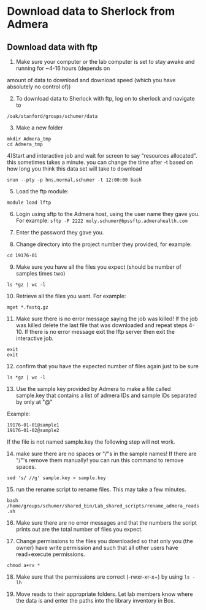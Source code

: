 # Download data to Sherlock from Admera

## Download data with ftp
1) Make sure your computer or the lab computer is set to stay awake and running for ~4-16 hours (depends on

amount of data to download and download speed (which you have absolutely no control of))

2) To download data to Sherlock with ftp, log on to sherlock and navigate to

`/oak/stanford/groups/schumer/data`

3) Make a new folder
```
mkdir Admera_tmp
cd Admera_tmp
```

4)Start and interactive job and wait for screen to say "resources allocated". this sometimes takes a minute. you can change the time after -t based on how long you think this data set will take to download

`srun --pty -p hns,normal,schumer -t 12:00:00 bash`

5) Load the ftp module:

`module load lftp`

6) Login using sftp to the Admera host, using the user name they gave you. For example:
`sftp -P 2222 moly.schumer@bpssftp.admerahealth.com`

7) Enter the password they gave you.

8) Change directory into the project number they provided, for example:

`cd 19176-01`

9) Make sure you have all the files you expect (should be number of samples times two)

`ls *gz | wc -l`

10) Retrieve all the files you want. For example:

`mget *.fastq.gz`

11) Make sure there is no error message saying the job was killed! If the job was killed delete the last file that was downloaded and repeat steps 4-10. If there is no error message exit the lftp server then exit the interactive job.

```
exit
exit
```

12) confirm that you have the expected number of files again just to be sure

`ls *gz | wc -l`

13) Use the sample key provided by Admera to make a file called sample.key that contains a list of admera IDs and sample IDs separated by only at "@"

Example:

```
19176-01-01@sample1
19176-01-02@sample2
```

If the file is not named sample.key the following step will not work.

14) make sure there are no spaces or "/"s in the sample names! If there are "/"'s remove them manually! you can run
this command to remove spaces.

`sed 's/ //g' sample.key > sample.key`

15) run the rename script to rename files. This may take a few minutes.

`bash /home/groups/schumer/shared_bin/Lab_shared_scripts/rename_admera_reads.sh`

16) Make sure there are no error messages and that the numbers the script prints out are the total number of files
you expect.

17) Change permissions to the files you downloaded so that only you (the owner) have write permission and such
that all other users have read+execute permissions.

`chmod a+rx *`

18) Make sure that the permissions are correct (-rwxr-xr-x+) by using `ls -lh`

19) Move reads to their appropriate folders. Let lab members know where the data is and enter the paths into the
library inventory in Box.
